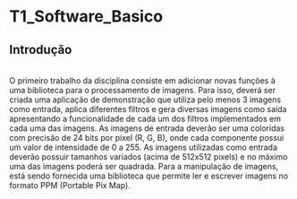 # T1_Software_Basico

## Introdução 
<br>
O primeiro trabalho da disciplina consiste em adicionar novas funções à uma biblioteca para o processamento de imagens. Para isso, deverá ser criada uma aplicação de demonstração que utiliza pelo menos 3 imagens como entrada, aplica diferentes filtros e gera diversas imagens como saída apresentando a funcionalidade de cada um dos filtros implementados em cada uma das imagens.
As imagens de entrada deverão ser uma coloridas com precisão de 24 bits por pixel (R, G, B), onde cada componente possui um valor de intensidade
de 0 a 255. As imagens utilizadas como entrada deverão possuir tamanhos variados (acima de 512x512 pixels) e no máximo uma das imagens poderá
ser quadrada. Para a manipulação de imagens, está sendo fornecida uma biblioteca que permite ler e escrever imagens no formato PPM (Portable Pix Map).
